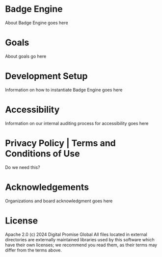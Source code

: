 # Badge Engine
About Badge Engine goes here

# Goals
About goals go here

# Development Setup
Information on how to instantiate Badge Engine goes here

# Accessibility
Information on our internal auditing process for accessibility goes here

# Privacy Policy | Terms and Conditions of Use
Do we need this?

# Acknowledgements
Organizations and board acknowledgment goes here

# License 
Apache 2.0 (c) 2024 Digital Promise Global
All files located in external directories are externally maintained libraries used by this software which have their own licenses; we recommend you read them, as their terms may differ from the terms above.
